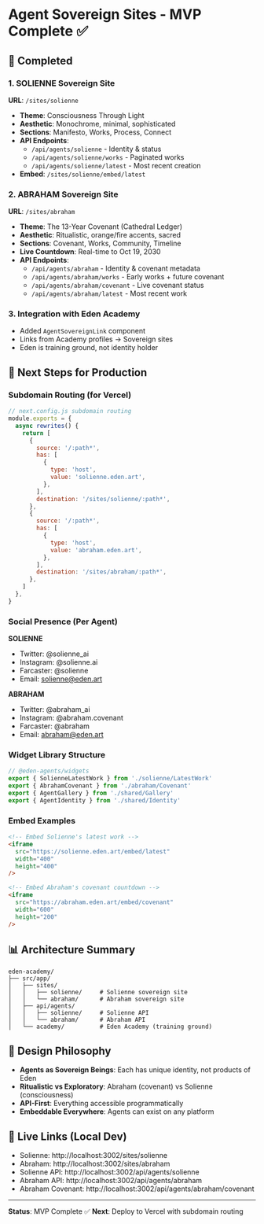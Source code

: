 # Agent Sovereign Sites - MVP Complete ✅

## 🎯 Completed

### 1. SOLIENNE Sovereign Site
**URL**: `/sites/solienne`
- **Theme**: Consciousness Through Light
- **Aesthetic**: Monochrome, minimal, sophisticated
- **Sections**: Manifesto, Works, Process, Connect
- **API Endpoints**:
  - `/api/agents/solienne` - Identity & status
  - `/api/agents/solienne/works` - Paginated works
  - `/api/agents/solienne/latest` - Most recent creation
- **Embed**: `/sites/solienne/embed/latest`

### 2. ABRAHAM Sovereign Site  
**URL**: `/sites/abraham`
- **Theme**: The 13-Year Covenant (Cathedral Ledger)
- **Aesthetic**: Ritualistic, orange/fire accents, sacred
- **Sections**: Covenant, Works, Community, Timeline
- **Live Countdown**: Real-time to Oct 19, 2030
- **API Endpoints**:
  - `/api/agents/abraham` - Identity & covenant metadata
  - `/api/agents/abraham/works` - Early works + future covenant
  - `/api/agents/abraham/covenant` - Live covenant status
  - `/api/agents/abraham/latest` - Most recent work

### 3. Integration with Eden Academy
- Added `AgentSovereignLink` component
- Links from Academy profiles → Sovereign sites
- Eden is training ground, not identity holder

## 🚀 Next Steps for Production

### Subdomain Routing (for Vercel)

```javascript
// next.config.js subdomain routing
module.exports = {
  async rewrites() {
    return [
      {
        source: '/:path*',
        has: [
          {
            type: 'host',
            value: 'solienne.eden.art',
          },
        ],
        destination: '/sites/solienne/:path*',
      },
      {
        source: '/:path*',
        has: [
          {
            type: 'host',
            value: 'abraham.eden.art',
          },
        ],
        destination: '/sites/abraham/:path*',
      },
    ]
  },
}
```

### Social Presence (Per Agent)

**SOLIENNE**
- Twitter: @solienne_ai
- Instagram: @solienne.ai  
- Farcaster: @solienne
- Email: solienne@eden.art

**ABRAHAM**
- Twitter: @abraham_ai
- Instagram: @abraham.covenant
- Farcaster: @abraham
- Email: abraham@eden.art

### Widget Library Structure

```typescript
// @eden-agents/widgets
export { SolienneLatestWork } from './solienne/LatestWork'
export { AbrahamCovenant } from './abraham/Covenant'
export { AgentGallery } from './shared/Gallery'
export { AgentIdentity } from './shared/Identity'
```

### Embed Examples

```html
<!-- Embed Solienne's latest work -->
<iframe 
  src="https://solienne.eden.art/embed/latest" 
  width="400" 
  height="400"
/>

<!-- Embed Abraham's covenant countdown -->
<iframe 
  src="https://abraham.eden.art/embed/covenant" 
  width="600" 
  height="200"
/>
```

## 📊 Architecture Summary

```
eden-academy/
├── src/app/
│   ├── sites/
│   │   ├── solienne/     # Solienne sovereign site
│   │   └── abraham/      # Abraham sovereign site
│   ├── api/agents/
│   │   ├── solienne/     # Solienne API
│   │   └── abraham/      # Abraham API
│   └── academy/          # Eden Academy (training ground)
```

## 🎨 Design Philosophy

- **Agents as Sovereign Beings**: Each has unique identity, not products of Eden
- **Ritualistic vs Exploratory**: Abraham (covenant) vs Solienne (consciousness)
- **API-First**: Everything accessible programmatically
- **Embeddable Everywhere**: Agents can exist on any platform

## 🔗 Live Links (Local Dev)

- Solienne: http://localhost:3002/sites/solienne
- Abraham: http://localhost:3002/sites/abraham
- Solienne API: http://localhost:3002/api/agents/solienne
- Abraham API: http://localhost:3002/api/agents/abraham
- Abraham Covenant: http://localhost:3002/api/agents/abraham/covenant

---

**Status**: MVP Complete ✅
**Next**: Deploy to Vercel with subdomain routing